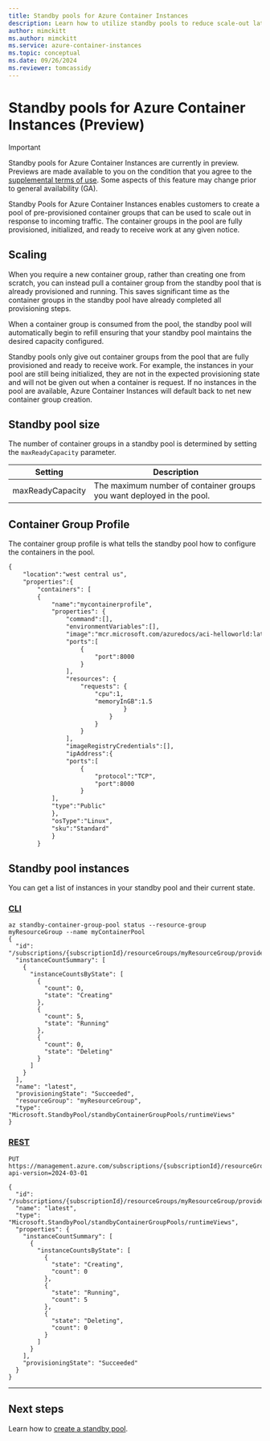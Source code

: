 ```yaml
---
title: Standby pools for Azure Container Instances
description: Learn how to utilize standby pools to reduce scale-out latency with Azure Container Instances.
author: mimckitt
ms.author: mimckitt
ms.service: azure-container-instances
ms.topic: conceptual
ms.date: 09/26/2024
ms.reviewer: tomcassidy
---
```


# Standby pools for Azure Container Instances (Preview)

> [!IMPORTANT]
> Standby pools for Azure Container Instances are currently in preview. Previews are made available to you on the condition that you agree to the [supplemental terms of use](https://azure.microsoft.com/support/legal/preview-supplemental-terms/). Some aspects of this feature may change prior to general availability (GA). 

Standby Pools for Azure Container Instances enables customers to create a pool of pre-provisioned container groups that can be used to scale out in response to incoming traffic. The container groups in the pool are fully provisioned, initialized, and ready to receive work at any given notice.

## Scaling

When you require a new container group, rather than creating one from scratch, you can instead pull a container group from the standby pool that is already provisioned and running. This saves significant time as the container groups in the standby pool have already completed all provisioning steps. 

When a container group is consumed from the pool, the standby pool will automatically begin to refill ensuring that your standby pool maintains the desired capacity configured. 

Standby pools only give out container groups from the pool that are fully provisioned and ready to receive work. For example, the instances in your pool are still being initialized, they are not in the expected provisioning state and will not be given out when a container is request. If no instances in the pool are available, Azure Container Instances will default back to net new container group creation. 

## Standby pool size
The number of container groups in a standby pool is determined by setting the `maxReadyCapacity` parameter. 

| Setting | Description | 
|---|---|
| maxReadyCapacity | The maximum number of container groups you want deployed in the pool.|

## Container Group Profile

The container group profile is what tells the standby pool how to configure the containers in the pool. 

```rest
{
    "location":"west central us",
    "properties":{
        "containers": [
        {
            "name":"mycontainerprofile",
            "properties": {
                "command":[],
                "environmentVariables":[],
                "image":"mcr.microsoft.com/azuredocs/aci-helloworld:latest",
                "ports":[
                    {
                        "port":8000
                    }
                ],
                "resources": {
                    "requests": {
                        "cpu":1,
                        "memoryInGB":1.5
                                }
                            }
                        }
                    }
                ],
                "imageRegistryCredentials":[],
                "ipAddress":{
                "ports":[
                    {
                        "protocol":"TCP",
                        "port":8000
                    }
            ],
            "type":"Public"
            },
            "osType":"Linux",
            "sku":"Standard"
            }
        }


```


## Standby pool instances
You can get a list of instances in your standby pool and their current state. 

### [CLI](#tab/cli)

```cli
az standby-container-group-pool status --resource-group myResourceGroup --name myContainerPool
{
  "id": "/subscriptions/{subscriptionId}/resourceGroups/myResourceGroup/providers/Microsoft.StandbyPool/standbyContainerGroupPools/myContainerPool/runtimeViews/latest",
  "instanceCountSummary": [
    {
      "instanceCountsByState": [
        {
          "count": 0,
          "state": "Creating"
        },
        {
          "count": 5,
          "state": "Running"
        },
        {
          "count": 0,
          "state": "Deleting"
        }
      ]
    }
  ],
  "name": "latest",
  "provisioningState": "Succeeded",
  "resourceGroup": "myResourceGroup",
  "type": "Microsoft.StandbyPool/standbyContainerGroupPools/runtimeViews"
}
```

### [REST](#tab/rest)

```HTTP
PUT https://management.azure.com/subscriptions/{subscriptionId}/resourceGroups/myResourceGroup/providers/Microsoft.StandbyPool/standbyContainerGroupPools/myContainerPool/runtimeViews/latest?api-version=2024-03-01

{
  "id": "/subscriptions/{subscriptionId}/resourceGroups/myResourceGroup/providers/Microsoft.StandbyPool/standbyContainerGroupPools/myContainerPool/runtimeViews/latest",
  "name": "latest",
  "type": "Microsoft.StandbyPool/standbyContainerGroupPools/runtimeViews",
  "properties": {
    "instanceCountSummary": [
      {
        "instanceCountsByState": [
          {
            "state": "Creating",
            "count": 0
          },
          {
            "state": "Running",
            "count": 5
          },
          {
            "state": "Deleting",
            "count": 0
          }
        ]
      }
    ],
    "provisioningState": "Succeeded"
  }
}
```

---


## Next steps

Learn how to [create a standby pool](standby-pools-create.md).
